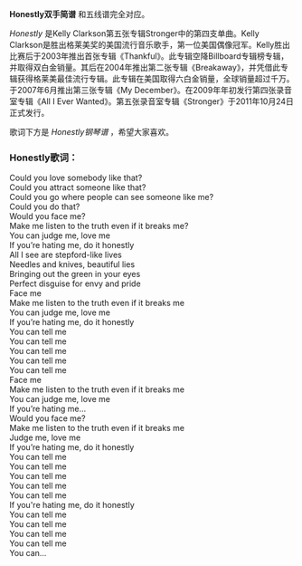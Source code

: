 

**Honestly双手简谱** 和五线谱完全对应。

_Honestly_ 是Kelly Clarkson第五张专辑Stronger中的第四支单曲。Kelly
Clarkson是胜出格莱美奖的美国流行音乐歌手，第一位美国偶像冠军。Kelly胜出比赛后于2003年推出首张专辑《Thankful》。此专辑空降Billboard专辑榜专辑，并取得双白金销量。其后在2004年推出第二张专辑《Breakaway》，并凭借此专辑获得格莱美最佳流行专辑。此专辑在美国取得六白金销量，全球销量超过千万。于2007年6月推出第三张专辑《My
December》。在2009年年初发行第四张录音室专辑《All I Ever
Wanted》。第五张录音室专辑《Stronger》于2011年10月24日正式发行。

歌词下方是 _Honestly钢琴谱_ ，希望大家喜欢。

### Honestly歌词：

Could you love somebody like that?  
Could you attract someone like that?  
Could you go where people can see someone like me?  
Could you do that?  
Would you face me?  
Make me listen to the truth even if it breaks me?  
You can judge me, love me  
If you’re hating me, do it honestly  
All I see are stepford-like lives  
Needles and knives, beautiful lies  
Bringing out the green in your eyes  
Perfect disguise for envy and pride  
Face me  
Make me listen to the truth even if it breaks me  
You can judge me, love me  
If you’re hating me, do it honestly  
You can tell me  
You can tell me  
You can tell me  
You can tell me  
You can tell me  
Face me  
Make me listen to the truth even if it breaks me  
You can judge me, love me  
If you’re hating me…  
Would you face me?  
Make me listen to the truth even if it breaks me  
Judge me, love me  
If you’re hating me, do it honestly  
You can tell me  
You can tell me  
You can tell me  
You can tell me  
You can tell me  
If you're hating me, do it honestly  
You can tell me  
You can tell me  
You can tell me  
You can tell me  
You can...

